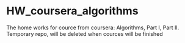 # HW_coursera_algorithms
The home works for cource from coursera: Algorithms, Part I, Part II. Temporary repo, will be deleted when cources will be finished

